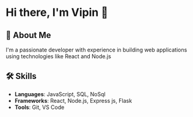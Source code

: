# Hi there, I'm Vipin 👋

## 🚀 About Me
I'm a passionate developer with experience in building web applications using technologies like React and Node.js

## 🛠 Skills
- **Languages**: JavaScript, SQL, NoSql
- **Frameworks**: React, Node.js, Express js, Flask 
- **Tools**: Git, VS Code


